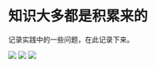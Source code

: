 # 知识大多都是积累来的


记录实践中的一些问题，在此记录下来。

<img src="https://github.com/cfkis/less-to-more/blob/master/138CECBB-13EB-4df0-B2B2-0C4A60206465.png" />

<img src="https://github.com/cfkis/less-to-more/blob/master/22387E4D-50D5-4009-98E8-758D76A33294.png" />


<img src="https://github.com/cfkis/less-to-more/blob/master/A7B3332B-A8ED-43eb-A6AE-6D40317616EC.png" />

